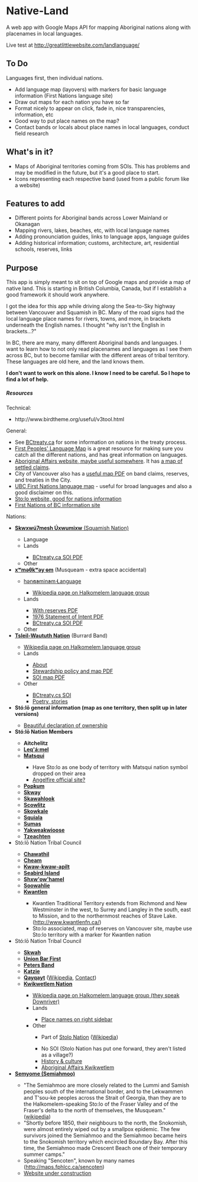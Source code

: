 Native-Land
===========

A web app with Google Maps API for mapping Aboriginal nations along with placenames in local languages.

Live test at <a href="http://greatlittlewebsite.com/landlanguage/">http://greatlittlewebsite.com/landlanguage/</a>

<h2>To Do</h2>
Languages first, then individual nations.
<ul>
<li>Add language map (layovers) with markers for basic language information (First Nations language site)</li>
<li>Draw out maps for each nation you have so far</li>
<li>Format nicely to appear on click, fade in, nice transparencies, information, etc</li>
<li>Good way to put place names on the map?</li>
<li>Contact bands or locals about place names in local languages, conduct field research</li>
</ul>

<h2>What's in it?</h2>
<ul>
  <li>Maps of Aboriginal territories coming from SOIs. This has problems and may be modified in the future, but it's a good place to start.</li>
  <li>Icons representing each respective band (used from a public forum like a website)</li>
</ul>

<h2>Features to add</h2>
<ul>
<li>Different points for Aboriginal bands across Lower Mainland or Okanagan</li>
<li>Mapping rivers, lakes, beaches, etc, with local language names</li>
<li>Adding pronounciation guides, links to language apps, language guides</li>
<li>Adding historical information; customs, architecture, art, residential schools, reserves, links</li>
</ul>

<h2>Purpose</h2>
<p>This app is simply meant to sit on top of Google maps and provide a map of native land. This is starting in British Columbia, Canada, but if I establish a good framework it should work anywhere.</p>
<p>I got the idea for this app while driving along the Sea-to-Sky highway between Vancouver and Squamish in BC. Many of the road signs had the local language place names for rivers, towns, and more, in brackets underneath the English names. I thought "why isn't the English in brackets...?"</p>
<p>In BC, there are many, many different Aboriginal bands and languages. I want to learn how to not only read placenames and languages as I see them across BC, but to become familiar with the different areas of tribal territory. These languages are old here, and the land knows them.</p>
<p><strong>I don't want to work on this alone. I know I need to be careful. So I hope to find a lot of help.</strong></p>

<h5>Resources</h5>
Technical:
<ul>
<li>http://www.birdtheme.org/useful/v3tool.html</li>
</ul>
General:
  <ul>
    <li>See <a href="http://www.bctreaty.ca/files/first_nations.php">BCtreaty.ca</a> for some information on nations in the treaty process.</li>
    <li><a href="http://maps.fphlcc.ca/">First Peoples' Language Map</a> is a great resource for making sure you catch all the different nations, and has great information on languages.</li>
    <li><a href="http://www.aadnc-aandc.gc.ca/eng/1100100013785/1304467449155">Aboriginal Affairs website, maybe useful somewhere</a>. It has <a href="http://scsim-cirrp.aandc-aadnc.gc.ca/index-eng.asp">a map of settled claims</a>.</li>
    <li>City of Vancouver also has a <a href="http://www.metrovancouver.org/region/aboriginal/Aboriginal%20Affairs%20documents/ProfileOfFirstNationsJanuary2014.pdf">useful map PDF</a> on band claims, reserves, and treaties in the City.</li>
    <li><a href="http://fnlg.arts.ubc.ca/images/BClangs2.gif">UBC First Nations language map</a> - useful for broad languages and also a good disclaimer on this.</li>
    <li><a href="http://www.stolonation.bc.ca/about-us/stolo-nation-bands.htm">Sto:lo website, good for nations information</a></li>
    <li><a href="http://fnbc.info/">First Nations of BC information site</a></li>
  </ul>
  
Nations:
<ul>
  <li><a href="http://www.squamish.net/"><strong>Skwxwú7mesh Úxwumixw</strong> (Squamish Nation)</a></li>
  <ul>
    <li>Language</li>
    <li>Lands</li>
    <ul>
      <li><a href="http://www.bctreaty.ca/nations/soi_maps/Squamish_01_SOI_Map.pdf">BCtreaty.ca SOI PDF</a></li>
    </ul>
    <li>Other</li>
  </ul>
  <li><a href="http://www.musqueam.bc.ca/"><strong>xʷməθkʷəy̓  əm</a></strong> (Musqueam - extra space accidental)</li>
  <ul>
    <li><a href="http://www.musqueam.bc.ca/language">hən̓q̓əmin̓əm̓ Language</li>
    <ul>
      <li><a href="http://en.wikipedia.org/wiki/Halkomelem">Wikipedia page on Halkomelem language group</a></li>
    </ul>
    <li>Lands</li>
      <ul>
        <li><a href="http://www.musqueam.bc.ca/sites/default/files/musqueam_regional_soi_with_reserves.pdf">With reserves PDF</a></li>
        <li><a href="http://www.musqueam.bc.ca/sites/default/files/musqueam_declaration.pdf">1976 Statement of Intent PDF</a></li>
        <li><a href="http://www.bctreaty.ca/nations/soi_maps/Musqueam_Nation_SOI_Map.pdf">BCtreaty.ca SOI PDF</a></li>
      </ul>
    <li>Other</li>
  </ul>
  <li><a href="http://www.burrardband.com/"><strong>Tsleil-Waututh Nation</strong></a> (Burrard Band)</li>
  <ul>
    <li><a href="http://en.wikipedia.org/wiki/Halkomelem">Wikipedia page on Halkomelem language group</a></li>
    <li>Lands</li>
    <ul>
      <li><a href="http://www.burrardband.com/en/About%20TWN/Our%20Territory.aspx">About</a></li>
      <li><a href="http://www.burrardband.com/Government/Departments/~/media/Files/Stewardship%20January%202009.ashx">Stewardship policy and map PDF</a></li>
      <li><a href="http://www.bctreaty.ca/nations/soi_maps/Tsleil_Waututh_SOI_Map.pdf">SOI map PDF</a></li>
    </ul>
    <li>Other</li>
    <ul>
      <li><a href="http://www.bctreaty.ca/soi/soitsleilwaututh.php">BCtreaty.cs SOI</a></li>
      <li><a href="http://www.burrardband.com/en/About%20TWN/Declaration.aspx">Poetry, stories</a></li>
    </ul>
  </ul>
  <li><strong>Stó:lō general information (map as one territory, then split up in later versions)</strong></li>
  <ul>
    <li><a href="http://sxta.bc.ca/declaration.html">Beautiful declaration of ownership</a></li>
  </ul>
  <li><strong>Stó:lō Nation Members</strong></li>
  <ul>
    <li><strong>Aitchelitz</strong></li>
    <li><a href=""><strong>Leq'á:mel</strong></a></li>
    <li><a href=""><strong>Matsqui</strong></a></li>
      <ul>
        <li>Have Sto:lo as one body of territory with Matsqui nation symbol dropped on their area</li>
        <li><a href="http://www.angelfire.com/empire2/matsquifirstnation/">Angelfire official site?</a></li>
      </ul>
    <li><a href=""><strong>Popkum</strong></a></li>
    <li><a href=""><strong>Skway</strong></a></li>
    <li><a href=""><strong>Skawahlook</strong></a></li>
    <li><a href=""><strong>Scowlitz</strong></a></li>
    <li><a href=""><strong>Skowkale</strong></a></li>
    <li><a href=""><strong>Squiala</strong></a></li>
    <li><a href=""><strong>Sumas</strong></a></li>
    <li><a href=""><strong>Yakweakwioose</strong></a></li>
    <li><a href=""><strong>Tzeachten</strong></a></li>
  </ul>
  <li>Stó:lō Nation Tribal Council</li>
  <ul>
    <li><a href=""><strong>Chawathil</strong></a></li>
    <li><a href=""><strong>Cheam</strong></a></li>
    <li><a href=""><strong>Kwaw-kwaw-apilt</strong></a></li>
    <li><a href=""><strong>Seabird Island</strong></a></li>
    <li><a href=""><strong>Shxw'ow'hamel</strong></a></li>
    <li><a href=""><strong>Soowahlie</strong></a></li>
    <li><a href=""><strong>Kwantlen</strong></a></li>
    <ul>
      <li>Kwantlen Traditional Territory extends from Richmond and New Westminster in the west, to Surrey and Langley in the south, east to Mission, and to the northernmost reaches of Stave Lake. (<a href="http://www.kwantlenfn.ca/">http://www.kwantlenfn.ca/</a>)</li>
      <li>Sto:lo associated, map of reserves on Vancouver site, maybe use Sto:lo territory with a marker for Kwantlen nation</li>
    </ul>
  </ul>
  <li>Stó:lō Nation Tribal Council</li>
  <ul>
    <li><a href=""><strong>Skwah</strong></a></li>
    <li><a href=""><strong>Union Bar First</strong></a></li>
    <li><a href=""><strong>Peters Band</strong></a></li>
    <li><a href=""><strong>Katzie</strong></a></li>
    <li><a href="http://maps.fphlcc.ca/qayqayt"><strong>Qayqayt</strong></a> (<a href="http://en.wikipedia.org/wiki/Qayqayt_First_Nation">Wikipedia</a>, <a href="http://www.bcafn.ca/files/fn-new-westminster-qayqayt.php">Contact</a>)</li>
    <li><a href="http://www.kwikwetlem.com/"><strong>Kwikwetlem Nation</strong></a></li>
    <ul>
      <li><a href="http://en.wikipedia.org/wiki/Halkomelem">Wikipedia page on Halkomelem language group (they speak Downriver)</a></li>
      <li>Lands</li>
      <ul>
        <li><a href="http://www.kwikwetlem.com/history___culture">Place names on right sidebar</a></li>
      </ul>
      <li>Other</li>
      <ul>
        <li>Part of <a href="http://www.kwikwetlem.com/history___culture">Stolo Nation</a> (<a href="http://en.wikipedia.org/wiki/Kwikwetlem">Wikipedia</a>)</li>
      </ul>
      <ul>
        <li>No SOI (Stolo Nation has put one forward, they aren't listed as a village?)</li>
        <li><a href="http://www.kwikwetlem.com/history___culture">History & culture</a></li>
        <li><a href="http://pse5-esd5.ainc-inac.gc.ca/fnp/Main/Search/FNMain.aspx?BAND_NUMBER=560&lang=eng">Aboriginal Affairs Kwikwetlem</li>
      </ul>
    </ul>
  </ul>
  <li><a href=""><strong>Semyome (Semiahmoo)</strong></a></li>
  <ul>
    <li>"The Semiahmoo are more closely related to the Lummi and Samish peoples south of the international border, and to the Lekwammen and T'sou-ke peoples across the Strait of Georgia, than they are to the Halkomelem-speaking Sto:lo of the Fraser Valley and of the Fraser's delta to the north of themselves, the Musqueam." (<a href="http://en.wikipedia.org/wiki/Semiahmoo_people">wikipedia</a>)</li>
    <li>"Shortly before 1850, their neighbours to the north, the Snokomish, were almost entirely wiped out by a smallpox epidemic. The few survivors joined the Semiahmoo and the Semiahmoo became heirs to the Snokomish territory which encircled Boundary Bay. After this time, the Semiahmoo made Crescent Beach one of their temporary summer camps."</li>
    <li>Speaking "Sencoten", known by many names (<a href="http://maps.fphlcc.ca/sencoten">http://maps.fphlcc.ca/sencoten</a>)</li>
    <li><a href="http://www.semiahmoofirstnation.org/">Website under construction</a></li>
  </ul>
</ul>
